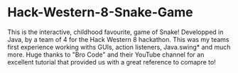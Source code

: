 # Hack-Western-8-Snake-Game
This is the interactive, childhood favourite, game of Snake!
Developped in Java, by a team of 4 for the Hack Western 8 hackathon. This was my teams first experience working withs GUIs, action listeners, Java.swing* and much more.
Huge thanks to "Bro Code" and their YouTube channel for an excellent tutorial that provided us with a great reference to comapre to!
